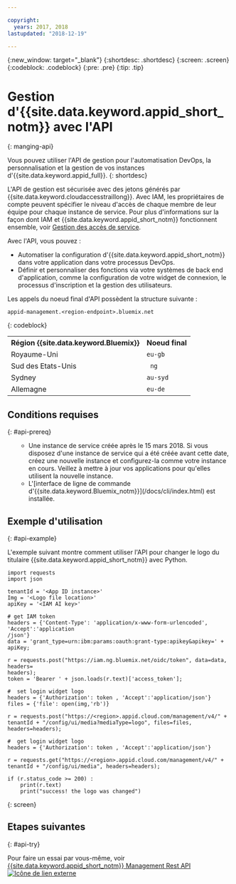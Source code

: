 ```yaml
---

copyright:
  years: 2017, 2018
lastupdated: "2018-12-19"

---
```


{:new_window: target="_blank"}
{:shortdesc: .shortdesc}
{:screen: .screen}
{:codeblock: .codeblock}
{:pre: .pre}
{:tip: .tip}

# Gestion d'{{site.data.keyword.appid_short_notm}} avec l'API
{: manging-api}

Vous pouvez utiliser l'API de gestion pour l'automatisation DevOps, la personnalisation et la gestion de vos instances d'{{site.data.keyword.appid_full}}.
{: shortdesc}

L'API de gestion est sécurisée avec des jetons générés par {{site.data.keyword.cloudaccesstraillong}}. Avec IAM, les propriétaires de compte peuvent spécifier le niveau d'accès de chaque membre de leur équipe pour chaque instance de service. Pour plus d'informations sur la façon dont IAM et {{site.data.keyword.appid_short_notm}} fonctionnent ensemble, voir [Gestion des accès de service](/docs/services/appid/iam.html).

Avec l'API, vous pouvez :
* Automatiser la configuration d'{{site.data.keyword.appid_short_notm}} dans votre application dans votre processus DevOps.
* Définir et personnaliser des fonctions via votre systèmes de back end d'application, comme la configuration de votre widget de connexion, le processus d'inscription et la gestion des utilisateurs.


Les appels du noeud final d'API possèdent la structure suivante :

```
appid-management.<region-endpoint>.bluemix.net
```
{: codeblock}


<table>
  <tr>
    <th>Région {{site.data.keyword.Bluemix}}</th>
    <th>Noeud final</th>
  </tr>
  <tr>
    <td>Royaume-Uni</td>
    <td><code>eu-gb</code></td>
  </tr>
  <tr>
    <td>Sud des Etats-Unis</td>
    <td><code> ng </code></td>
  </tr>
  <tr>
    <td>Sydney</td>
    <td><code>au-syd</code></td>
  </tr>
  <tr>
    <td>Allemagne</td>
    <td><code>eu-de</code></td>
  </tr>
</table>



## Conditions requises
{: #api-prereq}

<ul><ul><li>Une instance de service créée après le 15 mars 2018. Si vous disposez d'une instance de service qui a été créée avant cette date, créez une nouvelle instance et configurez-la comme votre instance en cours. Veillez à mettre à jour vos applications pour qu'elles utilisent la nouvelle instance.</li>
<li>L'[interface de ligne de commande d'{{site.data.keyword.Bluemix_notm}}](/docs/cli/index.html) est installée.</li></ul></ul>

## Exemple d'utilisation
{: #api-example}

L'exemple suivant montre comment utiliser l'API pour changer le logo du titulaire {{site.data.keyword.appid_short_notm}} avec Python.

```
import requests
import json

tenantId = '<App ID instance>'
Img = '<Logo file location>'
apiKey = '<IAM AI key>'

# get IAM token
headers = {'Content-Type': 'application/x-www-form-urlencoded', 'Accept':'application
/json'}
data = 'grant_type=urn:ibm:params:oauth:grant-type:apikey&apikey=' + apiKey;

r = requests.post("https://iam.ng.bluemix.net/oidc/token", data=data, headers=
headers);
token = 'Bearer ' + json.loads(r.text)['access_token'];

#  set login widget logo
headers = {'Authorization': token , 'Accept':'application/json'}
files = {'file': open(img,'rb')}

r = requests.post("https://<region>.appid.cloud.com/management/v4/" + tenantId + "/config/ui/media?mediaType=logo", files=files, headers=headers);

#  get login widget logo
headers = {'Authorization': token , 'Accept':'application/json'}

r = requests.get("https://<region>.appid.cloud.com/management/v4/" + tenantId + "/config/ui/media", headers=headers);

if (r.status_code >= 200) :
    print(r.text)
    print("success! the logo was changed")
```
{: screen}


## Etapes suivantes
{: #api-try}

Pour faire un essai par vous-même, voir <a href="https://appid-management.ng.bluemix.net/swagger-ui/
" target="_blank">{{site.data.keyword.appid_short_notm}} Management Rest API <img src="../../icons/launch-glyph.svg" alt="Icône de lien externe"></a>
